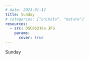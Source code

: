 ```yaml
---
# date: 2023-01-12
title: Sunday
# categories: ["animals", "nature"]
resources:
  - src: DSC06219e.JPG
    params:
      cover: true
---
```


Sunday